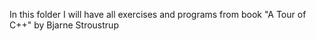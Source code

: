 In this folder I will have all exercises and programs from book
"A Tour of C++" by Bjarne Stroustrup
